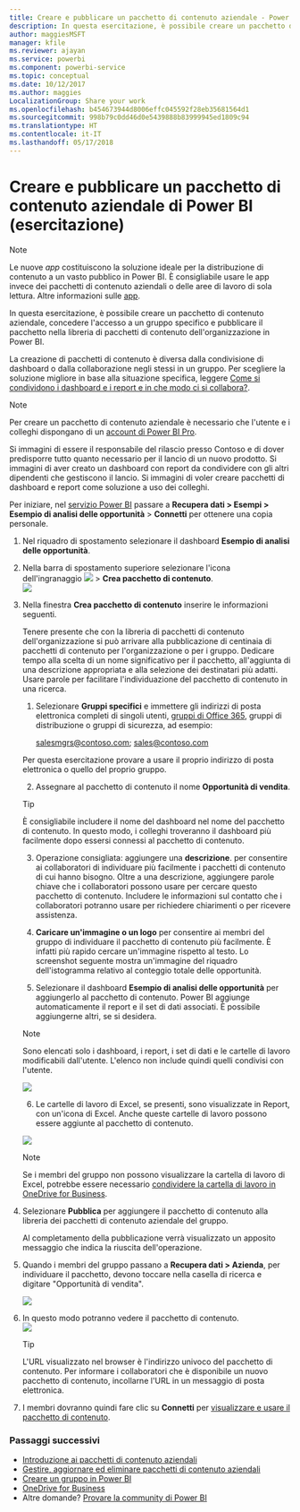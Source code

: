 ```yaml
---
title: Creare e pubblicare un pacchetto di contenuto aziendale - Power BI
description: In questa esercitazione, è possibile creare un pacchetto di contenuto aziendale, limitare l'accesso a un gruppo specifico e pubblicare il pacchetto nella libreria di pacchetti di contenuto dell'organizzazione in Power BI.
author: maggiesMSFT
manager: kfile
ms.reviewer: ajayan
ms.service: powerbi
ms.component: powerbi-service
ms.topic: conceptual
ms.date: 10/12/2017
ms.author: maggies
LocalizationGroup: Share your work
ms.openlocfilehash: b454673944d8006effc045592f28eb35681564d1
ms.sourcegitcommit: 998b79c0dd46d0e5439888b83999945ed1809c94
ms.translationtype: HT
ms.contentlocale: it-IT
ms.lasthandoff: 05/17/2018
---
```

# <a name="create-and-publish-a-power-bi-organizational-content-pack-tutorial"></a>Creare e pubblicare un pacchetto di contenuto aziendale di Power BI (esercitazione)
> [!NOTE]
> Le nuove *app* costituiscono la soluzione ideale per la distribuzione di contenuto a un vasto pubblico in Power BI. È consigliabile usare le app invece dei pacchetti di contenuto aziendali o delle aree di lavoro di sola lettura. Altre informazioni sulle [app](service-install-use-apps.md).
> 
> 

In questa esercitazione, è possibile creare un pacchetto di contenuto aziendale, concedere l'accesso a un gruppo specifico e pubblicare il pacchetto nella libreria di pacchetti di contenuto dell'organizzazione in Power BI.

La creazione di pacchetti di contenuto è diversa dalla condivisione di dashboard o dalla collaborazione negli stessi in un gruppo. Per scegliere la soluzione migliore in base alla situazione specifica, leggere [Come si condividono i dashboard e i report e in che modo ci si collabora?](service-how-to-collaborate-distribute-dashboards-reports.md).

> [!NOTE]
> Per creare un pacchetto di contenuto aziendale è necessario che l'utente e i colleghi dispongano di un [account di Power BI Pro](https://powerbi.microsoft.com/pricing).
> 
> 

Si immagini di essere il responsabile del rilascio presso Contoso e di dover predisporre tutto quanto necessario per il lancio di un nuovo prodotto.  Si immagini di aver creato un dashboard con report da condividere con gli altri dipendenti che gestiscono il lancio. Si immagini di voler creare pacchetti di dashboard e report come soluzione a uso dei colleghi. 

Per iniziare, nel [servizio Power BI](https://powerbi.com) passare a **Recupera dati > Esempi > Esempio di analisi delle opportunità** > **Connetti** per ottenere una copia personale. 

1. Nel riquadro di spostamento selezionare il dashboard **Esempio di analisi delle opportunità**.
2. Nella barra di spostamento superiore selezionare l'icona dell'ingranaggio ![](media/service-organizational-content-pack-create-and-publish/cog.png) > **Crea pacchetto di contenuto**.    
   ![](media/service-organizational-content-pack-create-and-publish/pbi_create_contpk.png)
3. Nella finestra **Crea pacchetto di contenuto** inserire le informazioni seguenti.  
   
   Tenere presente che con la libreria di pacchetti di contenuto dell'organizzazione si può arrivare alla pubblicazione di centinaia di pacchetti di contenuto per l'organizzazione o per i gruppo. Dedicare tempo alla scelta di un nome significativo per il pacchetto, all'aggiunta di una descrizione appropriata e alla selezione dei destinatari più adatti.  Usare parole per facilitare l'individuazione del pacchetto di contenuto in una ricerca.
   
   1.  Selezionare **Gruppi specifici** e immettere gli indirizzi di posta elettronica completi di singoli utenti, [gruppi di Office 365](https://support.office.com/article/Create-a-group-in-Office-365-7124dc4c-1de9-40d4-b096-e8add19209e9), gruppi di distribuzione o gruppi di sicurezza, ad esempio:
      
         salesmgrs@contoso.com; sales@contoso.com
      
      Per questa esercitazione provare a usare il proprio indirizzo di posta elettronica o quello del proprio gruppo.
   
   2.  Assegnare al pacchetto di contenuto il nome **Opportunità di vendita**.
   
      > [!TIP]
      > È consigliabile includere il nome del dashboard nel nome del pacchetto di contenuto. In questo modo, i colleghi troveranno il dashboard più facilmente dopo essersi connessi al pacchetto di contenuto.
      > 
      > 
   
   3.  Operazione consigliata: aggiungere una **descrizione**. per consentire ai collaboratori di individuare più facilmente i pacchetti di contenuto di cui hanno bisogno. Oltre a una descrizione, aggiungere parole chiave che i collaboratori possono usare per cercare questo pacchetto di contenuto. Includere le informazioni sul contatto che i collaboratori potranno usare per richiedere chiarimenti o per ricevere assistenza.
   
   4.  **Caricare un'immagine o un logo** per consentire ai membri del gruppo di individuare il pacchetto di contenuto più facilmente. È infatti più rapido cercare un'immagine rispetto al testo. Lo screenshot seguente mostra un'immagine del riquadro dell'istogramma relativo al conteggio totale delle opportunità.
   
   5.  Selezionare il dashboard **Esempio di analisi delle opportunità** per aggiungerlo al pacchetto di contenuto.  Power BI aggiunge automaticamente il report e il set di dati associati. È possibile aggiungerne altri, se si desidera.
   
      > [!NOTE]
      >  Sono elencati solo i dashboard, i report, i set di dati e le cartelle di lavoro modificabili dall'utente. L'elenco non include quindi quelli condivisi con l'utente.
      > 
      > 
   
      ![](media/service-organizational-content-pack-create-and-publish/cpwindow.png) 
   
   6. Le cartelle di lavoro di Excel, se presenti, sono visualizzate in Report, con un'icona di Excel. Anche queste cartelle di lavoro possono essere aggiunte al pacchetto di contenuto.
   
     ![](media/service-organizational-content-pack-create-and-publish/pbi_orgcontpkexcel.png)
   
      > [!NOTE]
      > Se i membri del gruppo non possono visualizzare la cartella di lavoro di Excel, potrebbe essere necessario [condividere la cartella di lavoro in OneDrive for Business](https://support.office.com/en-us/article/Share-documents-or-folders-in-Office-365-1fe37332-0f9a-4719-970e-d2578da4941c).
      > 
      > 
4. Selezionare **Pubblica** per aggiungere il pacchetto di contenuto alla libreria dei pacchetti di contenuto aziendale del gruppo.  
   
   Al completamento della pubblicazione verrà visualizzato un apposito messaggio che indica la riuscita dell'operazione. 
5. Quando i membri del gruppo passano a **Recupera dati > Azienda**, per individuare il pacchetto, devono toccare nella casella di ricerca e digitare "Opportunità di vendita".
   
   ![](media/service-organizational-content-pack-create-and-publish/cp_searchbox.png) 
6. In questo modo potranno vedere il pacchetto di contenuto.  
   ![](media/service-organizational-content-pack-create-and-publish/powerbi-find-content-pack-organization.png) 
   
   > [!TIP]
   > L'URL visualizzato nel browser è l'indirizzo univoco del pacchetto di contenuto.  Per informare i collaboratori che è disponibile un nuovo pacchetto di contenuto,  incollarne l'URL in un messaggio di posta elettronica.
   > 
   > 
7. I membri dovranno quindi fare clic su **Connetti** per [visualizzare e usare il pacchetto di contenuto](service-organizational-content-pack-copy-refresh-access.md). 

### <a name="next-steps"></a>Passaggi successivi
* [Introduzione ai pacchetti di contenuto aziendali](service-organizational-content-pack-introduction.md)  
* [Gestire, aggiornare ed eliminare pacchetti di contenuto aziendali](service-organizational-content-pack-manage-update-delete.md)  
* [Creare un gruppo in Power BI](service-create-distribute-apps.md)  
* [OneDrive for Business](https://support.office.com/en-us/article/What-is-OneDrive-for-Business-187f90af-056f-47c0-9656-cc0ddca7fdc2)
* Altre domande? [Provare la community di Power BI](http://community.powerbi.com/)

